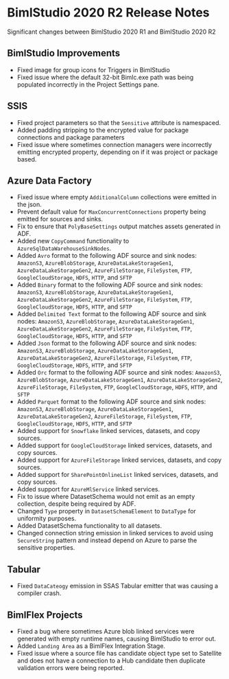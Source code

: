 # BimlStudio 2020 R2 Release Notes

Significant changes between BimlStudio 2020 R1 and BimlStudio 2020 R2

## BimlStudio Improvements
 * Fixed image for group icons for Triggers in BimlStudio
 * Fixed issue where the default 32-bit Bimlc.exe path was being populated incorrectly in the Project Settings pane.

## SSIS
 * Fixed project parameters so that the `Sensitive` attribute is namespaced.
 * Added padding stripping to the encrypted value for package connections and package parameters
 * Fixed issue where sometimes connection managers were incorrectly emitting encrypted property, depending on if it was project or package based.

## Azure Data Factory
 * Fixed issue where empty `AdditionalColumn` collections were emitted in the json.
 * Prevent default value for `MaxConcurrentConnections` property being emitted for sources and sinks.
 * Fix to ensure that `PolyBaseSettings` output matches assets generated in ADF.
 * Added new `CopyCommand` functionality to `AzureSqlDataWarehouseSinkNodes`.
 * Added `Avro` format to the following ADF source and sink nodes: `AmazonS3`, `AzureBlobStorage`, `AzureDataLakeStorageGen1`, `AzureDataLakeStorageGen2`, `AzureFileStorage`, `FileSystem`, `FTP`, `GoogleCloudStorage`, `HDFS`, `HTTP`, and `SFTP`
 * Added `Binary` format to the following ADF source and sink nodes: `AmazonS3`, `AzureBlobStorage`, `AzureDataLakeStorageGen1`, `AzureDataLakeStorageGen2`, `AzureFileStorage`, `FileSystem`, `FTP`, `GoogleCloudStorage`, `HDFS`, `HTTP`, and `SFTP`
 * Added `Delimited Text` format to the following ADF source and sink nodes: `AmazonS3`, `AzureBlobStorage`, `AzureDataLakeStorageGen1`, `AzureDataLakeStorageGen2`, `AzureFileStorage`, `FileSystem`, `FTP`, `GoogleCloudStorage`, `HDFS`, `HTTP`, and `SFTP`
 * Added `Json` format to the following ADF source and sink nodes: `AmazonS3`, `AzureBlobStorage`, `AzureDataLakeStorageGen1`, `AzureDataLakeStorageGen2`, `AzureFileStorage`, `FileSystem`, `FTP`, `GoogleCloudStorage`, `HDFS`, `HTTP`, and `SFTP`
 * Added `Orc` format to the following ADF source and sink nodes: `AmazonS3`, `AzureBlobStorage`, `AzureDataLakeStorageGen1`, `AzureDataLakeStorageGen2`, `AzureFileStorage`, `FileSystem`, `FTP`, `GoogleCloudStorage`, `HDFS`, `HTTP`, and `SFTP`
 * Added `Parquet` format to the following ADF source and sink nodes: `AmazonS3`, `AzureBlobStorage`, `AzureDataLakeStorageGen1`, `AzureDataLakeStorageGen2`, `AzureFileStorage`, `FileSystem`, `FTP`, `GoogleCloudStorage`, `HDFS`, `HTTP`, and `SFTP`
 * Added support for `Snowflake` linked services, datasets, and copy sources.
 * Added support for `GoogleCloudStorage` linked services, datasets, and copy sources.
 * Added support for `AzureFileStorage` linked services, datasets, and copy sources.
 * Added support for `SharePointOnlineList` linked services, datasets, and copy sources.
 * Added support for `AzureMlService` linked services.
 * Fix to issue where DatasetSchema would not emit as an empty collection, despite being required by ADF.
 * Changed `Type` property in `DatasetSchemaElement` to `DataType` for uniformity purposes.
 * Added DatasetSchema functionality to all datasets.
 * Changed connection string emission in linked services to avoid using `SecureString` pattern and instead depend on Azure to parse the sensitive properties.
 
## Tabular
* Fixed `DataCateogy` emission in SSAS Tabular emitter that was causing a compiler crash.

## BimlFlex Projects
* Fixed a bug where sometimes Azure blob linked services were generated with empty runtime names, causing BimlStudio to error out.
* Added `Landing Area` as a BimlFlex Integration Stage.
* Fixed issue where a source file has candidate object type set to Satellite and does not have a connection to a Hub candidate then duplicate validation errors were being reported. 